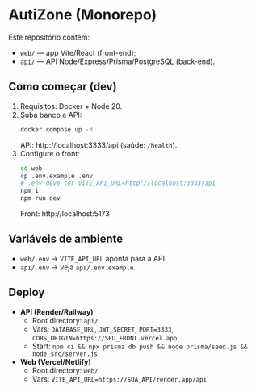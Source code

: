 # AutiZone (Monorepo)

Este repositório contém:
- `web/` — app Vite/React (front-end);
- `api/` — API Node/Express/Prisma/PostgreSQL (back-end).

## Como começar (dev)
1. Requisitos: Docker + Node 20.
2. Suba banco e API:
   ```bash
   docker compose up -d
   ```
   API: http://localhost:3333/api (saúde: `/health`).
3. Configure o front:
   ```bash
   cd web
   cp .env.example .env
   # .env deve ter VITE_API_URL=http://localhost:3333/api
   npm i
   npm run dev
   ```
   Front: http://localhost:5173

## Variáveis de ambiente
- `web/.env` → `VITE_API_URL` aponta para a API.
- `api/.env` → veja `api/.env.example`.

## Deploy
- **API (Render/Railway)**
  - Root directory: `api/`
  - Vars: `DATABASE_URL`, `JWT_SECRET`, `PORT=3333`, `CORS_ORIGIN=https://SEU_FRONT.vercel.app`
  - Start: `npm ci && npx prisma db push && node prisma/seed.js && node src/server.js`
- **Web (Vercel/Netlify)**
  - Root directory: `web/`
  - Vars: `VITE_API_URL=https://SUA_API/render.app/api`
